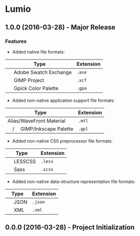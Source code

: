 Lumio
=====

## 1.0.0 (2016-03-28) - Major Release
### Features
  - Added native file formats:

| Type | Extension |
| ---- | --------- |
| <img src="http://www.adobe.com/favicon.ico" width=16 height=16/> Adobe Swatch Exchange     | `.ase` |
| <img src="https://www.gimp.org/images/wilber16.png" width=16 height=16/> GIMP Project      | `.xcf` |
| <img src="http://static.gpick.org/image/logo.png" width=16 height=16/> Gpick Color Palette | `.gpa` |

  - Added non-native application support file formats:

| Type | Extension |
| ---- | --------- |
| Alias/WaveFront Material | `.mtl` |
| <img src="https://www.gimp.org/images/wilber16.png" width=16 height=16/>/<img src="https://inkscape.org/favicon.ico" width=16 height=16/> GIMP/Inkscape Palette | `.gpl` |

  - Added non-native CSS preprocessor file formats:

| Type | Extension |
| ---- | --------- |
| <img src="http://lesscss.org/public/ico/favicon.ico" width=16 height=16/> LESSCSS | `.less` |
| <img src="http://sass-lang.com/favicon.ico" width=16 height=16/> Sass | `.scss` |

  - Added non-native data-structure representation file formats:

| Type | Extension |
| ---- | --------- |
| <img src="http://www.json.org/favicon.ico" width=16 height=16/> JSON | `.json` |
| <img src="https://www.w3.org/favicon.ico" width=16 height=16/> XML | `.xml` |

## 0.0.0 (2016-03-28) - Project Initialization
